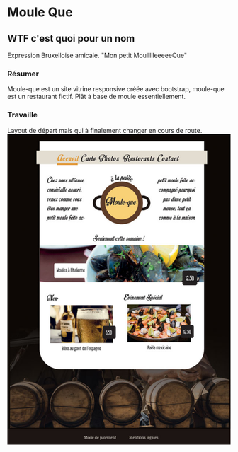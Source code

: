 # Moule Que

## WTF c'est quoi pour un nom
Expression Bruxelloise amicale. "Mon petit MoullllleeeeeQue"

### Résumer
Moule-que est un site vitrine responsive créée avec bootstrap, moule-que est un restaurant fictif.
Plât à base de moule essentiellement.

### Travaille
Layout de départ mais qui à finalement changer en cours de route.
![Moule-que layout](https://github.com/bouzouitadavid/moule-que/blob/master/assets/img/projet-moule-que-first-page.jpg)
